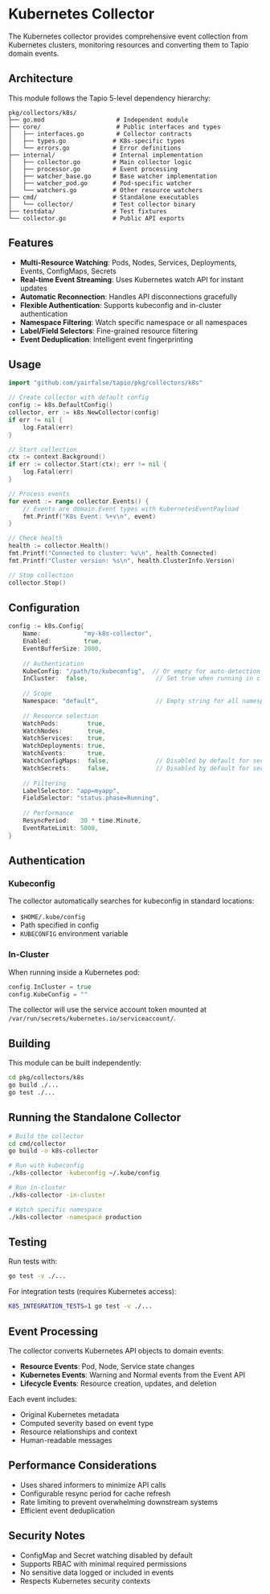 # Kubernetes Collector

The Kubernetes collector provides comprehensive event collection from Kubernetes clusters, monitoring resources and converting them to Tapio domain events.

## Architecture

This module follows the Tapio 5-level dependency hierarchy:

```
pkg/collectors/k8s/
├── go.mod                    # Independent module
├── core/                     # Public interfaces and types
│   ├── interfaces.go         # Collector contracts
│   ├── types.go             # K8s-specific types
│   └── errors.go            # Error definitions
├── internal/                # Internal implementation
│   ├── collector.go         # Main collector logic
│   ├── processor.go         # Event processing
│   ├── watcher_base.go      # Base watcher implementation
│   ├── watcher_pod.go       # Pod-specific watcher
│   └── watchers.go          # Other resource watchers
├── cmd/                     # Standalone executables
│   └── collector/           # Test collector binary
├── testdata/                # Test fixtures
└── collector.go             # Public API exports
```

## Features

- **Multi-Resource Watching**: Pods, Nodes, Services, Deployments, Events, ConfigMaps, Secrets
- **Real-time Event Streaming**: Uses Kubernetes watch API for instant updates
- **Automatic Reconnection**: Handles API disconnections gracefully
- **Flexible Authentication**: Supports kubeconfig and in-cluster authentication
- **Namespace Filtering**: Watch specific namespace or all namespaces
- **Label/Field Selectors**: Fine-grained resource filtering
- **Event Deduplication**: Intelligent event fingerprinting

## Usage

```go
import "github.com/yairfalse/tapio/pkg/collectors/k8s"

// Create collector with default config
config := k8s.DefaultConfig()
collector, err := k8s.NewCollector(config)
if err != nil {
    log.Fatal(err)
}

// Start collection
ctx := context.Background()
if err := collector.Start(ctx); err != nil {
    log.Fatal(err)
}

// Process events
for event := range collector.Events() {
    // Events are domain.Event types with KubernetesEventPayload
    fmt.Printf("K8s Event: %+v\n", event)
}

// Check health
health := collector.Health()
fmt.Printf("Connected to cluster: %v\n", health.Connected)
fmt.Printf("Cluster version: %s\n", health.ClusterInfo.Version)

// Stop collection
collector.Stop()
```

## Configuration

```go
config := k8s.Config{
    Name:            "my-k8s-collector",
    Enabled:         true,
    EventBufferSize: 2000,
    
    // Authentication
    KubeConfig: "/path/to/kubeconfig",  // Or empty for auto-detection
    InCluster:  false,                   // Set true when running in cluster
    
    // Scope
    Namespace: "default",                // Empty string for all namespaces
    
    // Resource selection
    WatchPods:        true,
    WatchNodes:       true,
    WatchServices:    true,
    WatchDeployments: true,
    WatchEvents:      true,
    WatchConfigMaps:  false,             // Disabled by default for security
    WatchSecrets:     false,             // Disabled by default for security
    
    // Filtering
    LabelSelector: "app=myapp",
    FieldSelector: "status.phase=Running",
    
    // Performance
    ResyncPeriod:   30 * time.Minute,
    EventRateLimit: 5000,
}
```

## Authentication

### Kubeconfig

The collector automatically searches for kubeconfig in standard locations:
- `$HOME/.kube/config`
- Path specified in config
- `KUBECONFIG` environment variable

### In-Cluster

When running inside a Kubernetes pod:
```go
config.InCluster = true
config.KubeConfig = ""
```

The collector will use the service account token mounted at `/var/run/secrets/kubernetes.io/serviceaccount/`.

## Building

This module can be built independently:

```bash
cd pkg/collectors/k8s
go build ./...
go test ./...
```

## Running the Standalone Collector

```bash
# Build the collector
cd cmd/collector
go build -o k8s-collector

# Run with kubeconfig
./k8s-collector -kubeconfig ~/.kube/config

# Run in-cluster
./k8s-collector -in-cluster

# Watch specific namespace
./k8s-collector -namespace production
```

## Testing

Run tests with:

```bash
go test -v ./...
```

For integration tests (requires Kubernetes access):

```bash
K8S_INTEGRATION_TESTS=1 go test -v ./...
```

## Event Processing

The collector converts Kubernetes API objects to domain events:

- **Resource Events**: Pod, Node, Service state changes
- **Kubernetes Events**: Warning and Normal events from the Event API
- **Lifecycle Events**: Resource creation, updates, and deletion

Each event includes:
- Original Kubernetes metadata
- Computed severity based on event type
- Resource relationships and context
- Human-readable messages

## Performance Considerations

- Uses shared informers to minimize API calls
- Configurable resync period for cache refresh
- Rate limiting to prevent overwhelming downstream systems
- Efficient event deduplication

## Security Notes

- ConfigMap and Secret watching disabled by default
- Supports RBAC with minimal required permissions
- No sensitive data logged or included in events
- Respects Kubernetes security contexts